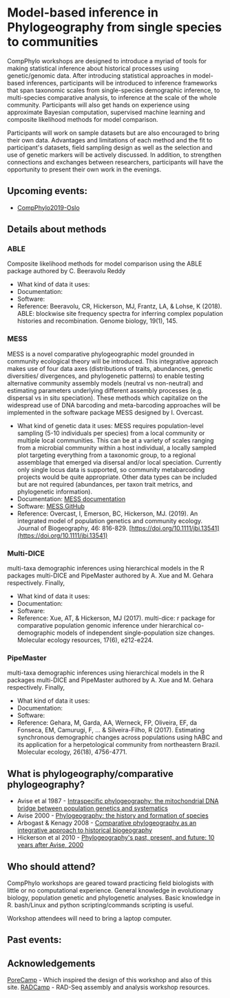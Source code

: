 # Model-based inference in Phylogeography from single species to communities

CompPhylo workshops are designed to introduce a myriad of tools for making 
statistical inference about historical processes using genetic/genomic data. 
After introducing statistical approaches in model-based inferences, participants
will be introduced to inference frameworks that span taxonomic scales from 
single-species demographic inference, to multi-species comparative analysis, to
inference at the scale of the whole community. Participants will also get hands
on experience using approximate Bayesian computation, supervised machine 
learning and composite likelihood methods for model comparison.

Participants will work on sample datasets but are also encouraged to bring their 
own data. Advantages and limitations of each method and the fit to participant's 
datasets, field sampling design as well as the selection and use of genetic 
markers will be actively discussed. In addition, to strengthen connections and 
exchanges between researchers, participants will have the opportunity to present 
their own work in the evenings.

## Upcoming events:
* [CompPhylo2019-Oslo](Oslo2019/index.md)

## Details about methods

### ABLE
Composite likelihood methods for model comparison using the ABLE package authored by C. Beeravolu Reddy

* What kind of data it uses:
* Documentation:
* Software:
* Reference: Beeravolu, CR, Hickerson, MJ, Frantz, LA, & Lohse, K (2018). ABLE: blockwise site frequency spectra for inferring complex population histories and recombination. Genome biology, 19(1), 145.
 
### MESS
MESS is a novel comparative phylogeographic model grounded in community 
ecological theory will be introduced. This integrative approach makes use of 
four data axes (distributions of traits, abundances, genetic diversities/
divergences, and phylogenetic patterns) to enable testing alternative community 
assembly models (neutral vs non-neutral) and estimating parameters underlying 
different assembly processes (e.g. dispersal vs in situ speciation). These 
methods which capitalize on the widespread use of DNA barcoding and 
meta-barcoding approaches will be implemented in the software package MESS 
designed by I. Overcast.

* What kind of genetic data it uses: MESS requires population-level sampling (5-10
individuals per species) from a local community or multiple local communities.
This can be at a variety of scales ranging from a microbial community within a host 
individual, a locally sampled plot targeting everything from a taxonomic group, to a 
regional assemblage that emerged via disersal and/or local speciation. Currently only 
single locus data is supported, so community metabarcoding projects would be quite 
appropriate. Other data types can be included but are not required (abundances, per taxon 
trait metrics, and phylogenetic information).   
* Documentation: [MESS documentation](https://pymess.readthedocs.io/en/latest/)
* Software: [MESS GitHub](https://github.com/messDiv/MESS)
* Reference: Overcast, I, Emerson, BC, Hickerson, MJ. (2019). An integrated model of population genetics and community ecology. Journal of Biogeography, 46: 816-829. [https://doi.org/10.1111/jbi.13541](https://doi.org/10.1111/jbi.13541)

### Multi-DICE
multi-taxa demographic inferences using hierarchical models in the R packages 
multi-DICE and PipeMaster authored by A. Xue and M. Gehara respectively. Finally, 

* What kind of data it uses:
* Documentation:
* Software:
* Reference: Xue, AT, & Hickerson, MJ (2017). multi-dice: r package for comparative population genomic inference under hierarchical co-demographic models of independent single-population size changes. Molecular ecology resources, 17(6), e212-e224.


### PipeMaster
multi-taxa demographic inferences using hierarchical models in the R packages 
multi-DICE and PipeMaster authored by A. Xue and M. Gehara respectively. Finally, 

* What kind of data it uses:
* Documentation:
* Software:
* Reference: Gehara, M, Garda, AA, Werneck, FP, Oliveira, EF, da Fonseca, EM, Camurugi, F, ... & Silveira-Filho, R (2017). Estimating synchronous demographic changes across populations using hABC and its application for a herpetological community from northeastern Brazil. Molecular ecology, 26(18), 4756-4771.



## What is phylogeography/comparative phylogeography?

* Avise et al 1987 - [Intraspecific phylogeography: the mitochondrial DNA bridge between population genetics and systematics](https://www.annualreviews.org/doi/abs/10.1146/annurev.es.18.110187.002421?casa_token=SX6e0jhz_4AAAAAA%3AUL0JkNNGtYflMzIK3Ms599rVgKaSP5pZtJzN_b_4jPcWKYN7IYiBujLi4PdVlqVnNuxcWBxXfNI&journalCode=ecolsys.1)
* Avise 2000 - [Phylogeography: the history and formation of species](https://books.google.com/books?hl=en&lr=&id=lA7YWH4M8FUC&oi=fnd&pg=PA1&dq=phylogeography+avise+2000&ots=LxuM-7oQbK&sig=tb1___1H_c2cc-VEMRQvUHP0keM#v=onepage&q=phylogeography%20avise%202000&f=false)
* Arbogast & Kenagy 2008 - [Comparative phylogeography as an integrative approach to historical biogeography](https://onlinelibrary.wiley.com/doi/full/10.1046/j.1365-2699.2001.00594.x)
* Hickerson et al 2010 - [Phylogeography's past, present, and future: 10 years after Avise, 2000](https://www.sciencedirect.com/science/article/pii/S105579030900373X)

## Who should attend?
CompPhylo workshops are geared toward practicing field biologists with little
or no computational experience. General knowledge in evolutionary biology, 
population genetic and phylogenetic analyses. Basic knowledge in R. bash/Linux 
and python scripting/commands scripting is useful.

Workshop attendees will need to bring a laptop computer.

## Past events:



## Acknowledgements

[PoreCamp](https://porecamp.github.io/) - Which inspired the design of this workshop and also of this site.
[RADCamp](https://radcamp.github.io/) - RAD-Seq assembly and analysis workshop resources.
